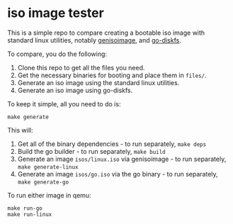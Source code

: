 # iso image tester

This is a simple repo to compare creating a bootable iso image with standard linux utilities,
notably [genisoimage](https://linux.die.net/man/1/genisoimage), and [go-diskfs](https://github.com/diskfs/go-diskfs).

To compare, you do the following:

1. Clone this repo to get all the files you need.
1. Get the necessary binaries for booting and place them in `files/`.
1. Generate an iso image using the standard linux utilities.
1. Generate an iso image using go-diskfs.

To keep it simple, all you need to do is:

```
make generate
```

This will:

1. Get all of the binary dependencies - to run separately, `make deps`
1. Build the go builder - to run separately, `make build`
1. Generate an image `isos/linux.iso` via genisoimage - to run separately, `make generate-linux`
1. Generate an image `isos/go.iso` via the go binary - to run separately, `make generate-go`

To run either image in qemu:

```
make run-go
make run-linux
```
